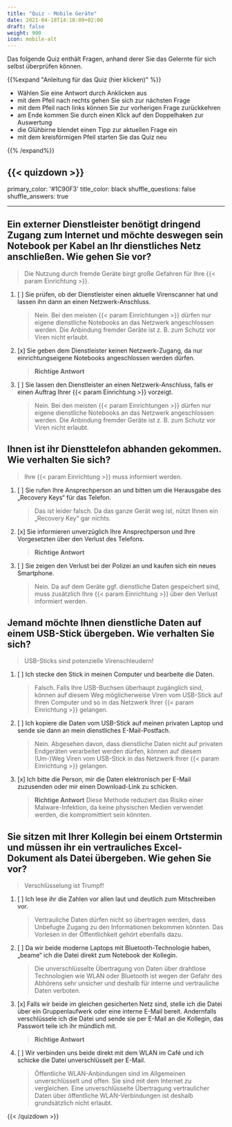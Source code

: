 ```yaml
---
title: "Quiz - Mobile Geräte"
date: 2021-04-18T14:18:09+02:00
draft: false
weight: 900
icon: mobile-alt
---
```


Das folgende Quiz enthält Fragen, anhand derer Sie das Gelernte für sich selbst überprüfen können.

{{%expand "Anleitung für das Quiz (hier klicken)" %}}

  - Wählen Sie eine Antwort durch Anklicken aus 
  - mit dem Pfeil nach rechts gehen Sie sich zur nächsten Frage
  - mit dem Pfeil nach links können Sie zur vorherigen Frage zurückkehren
  - am Ende kommen Sie durch einen Klick auf den Doppelhaken zur Auswertung
  - die Glühbirne blendet einen Tipp zur aktuellen Frage ein
  - mit dem kreisförmigen Pfeil starten Sie das Quiz neu

{{% /expand%}}

{{< quizdown >}}
---
primary_color: '#1C90F3'
title_color: black
shuffle_questions: false
shuffle_answers: true

---

## Ein externer Dienstleister benötigt dringend Zugang zum Internet und möchte deswegen sein Notebook per Kabel an Ihr dienstliches Netz anschließen. Wie gehen Sie vor?

> Die Nutzung durch fremde Geräte birgt große Gefahren für Ihre {{< param Einrichtung >}}.

1. [ ] Sie prüfen, ob der Dienstleister einen aktuelle Virenscanner hat und lassen ihn dann an einen Netzwerk-Anschluss.

	>Nein. Bei den meisten {{< param Einrichtungen >}} dürfen nur eigene dienstliche Notebooks an das Netzwerk angeschlossen werden. Die Anbindung fremder Geräte ist z. B. zum Schutz vor Viren nicht erlaubt.
   
2. [x] Sie geben dem Dienstleister keinen Netzwerk-Zugang, da nur einrichtungseigene Notebooks angeschlossen werden dürfen.

	>**Richtige Antwort**
3. [ ] Sie lassen den Dienstleister an einen Netzwerk-Anschluss, falls er einen Auftrag Ihrer {{< param Einrichtung >}} vorzeigt.

	>Nein. Bei den meisten {{< param Einrichtungen >}} dürfen nur eigene dienstliche Notebooks an das Netzwerk angeschlossen werden. Die Anbindung fremder Geräte ist z. B. zum Schutz vor Viren nicht erlaubt.

## Ihnen ist ihr Diensttelefon abhanden gekommen. Wie verhalten Sie sich?

> Ihre {{< param Einrichtung >}} muss informiert werden.

1. [ ] Sie rufen Ihre Ansprechperson an und bitten um die Herausgabe des „Recovery Keys“ für das Telefon.

	>Das ist leider falsch. Da das ganze Gerät weg ist, nützt Ihnen ein „Recovery Key“ gar nichts.

2. [x] Sie informieren unverzüglich Ihre Ansprechperson und Ihre Vorgesetzten über den Verlust des Telefons.

	>**Richtige Antwort**
3. [ ] Sie zeigen den Verlust bei der Polizei an und kaufen sich ein neues Smartphone.

	>Nein. Da auf dem Geräte ggf. dienstliche Daten gespeichert sind, muss zusätzlich Ihre {{< param Einrichtung >}} über den Verlust informiert werden.

## Jemand möchte Ihnen dienstliche Daten auf einem USB-Stick übergeben. Wie verhalten Sie sich?

> USB-Sticks sind potenzielle Virenschleudern!

1. [ ] Ich stecke den Stick in meinen Computer und bearbeite die Daten.

	>Falsch. Falls Ihre USB-Buchsen überhaupt zugänglich sind, können auf diesem Weg möglicherweise Viren vom USB-Stick auf Ihren Computer und so in das Netzwerk Ihrer {{< param Einrichtung >}} gelangen.
 
2. [ ] Ich kopiere die Daten vom USB-Stick auf meinen privaten Laptop und sende sie dann an mein dienstliches E-Mail-Postfach.

	>Nein. Abgesehen davon, dass dienstliche Daten nicht auf privaten Endgeräten verarbeitet werden dürfen, können auf diesem (Um-)Weg Viren vom USB-Stick in das Netzwerk Ihrer {{< param Einrichtung >}} gelangen.
	
3. [x] Ich bitte die Person, mir die Daten elektronisch per E-Mail zuzusenden oder mir einen Download-Link zu schicken.

	>**Richtige Antwort** Diese Methode reduziert das Risiko einer Malware-Infektion, da keine physischen Medien verwendet werden, die kompromittiert sein könnten.

## Sie sitzen mit Ihrer Kollegin bei einem Ortstermin und müssen ihr ein vertrauliches Excel-Dokument als Datei übergeben. Wie gehen Sie vor?

> Verschlüsselung ist Trumpf!

1. [ ] Ich lese ihr die Zahlen vor allen laut und deutlich zum Mitschreiben vor.

	>Vertrauliche Daten dürfen nicht so übertragen werden, dass Unbefugte Zugang zu den Informationen bekommen könnten. Das Vorlesen in der Öffentlichkeit gehört ebenfalls dazu.
2. [ ] Da wir beide moderne Laptops mit Bluetooth-Technologie haben, „beame“ ich die Datei direkt zum Notebook der Kollegin.

	>Die unverschlüsselte Übertragung von Daten über drahtlose Technologien wie WLAN oder Bluetooth ist wegen der Gefahr des Abhörens sehr unsicher und deshalb für interne und vertrauliche Daten verboten.
3. [x] Falls wir beide im gleichen gesicherten Netz sind, stelle ich die Datei über ein Gruppenlaufwerk oder eine interne E-Mail bereit. Andernfalls verschlüssele ich die Datei und sende sie per E-Mail an die Kollegin, das Passwort teile ich ihr mündlich mit.

	>**Richtige Antwort**
4. [ ] Wir verbinden uns beide direkt mit dem WLAN im Café und ich schicke die Datei unverschlüsselt per E-Mail.

	>Öffentliche WLAN-Anbindungen sind im Allgemeinen unverschlüsselt und offen. Sie sind mit dem Internet zu vergleichen. Eine unverschlüsselte Übertragung vertraulicher Daten über öffentliche WLAN-Verbindungen ist deshalb grundsätzlich nicht erlaubt.

{{< /quizdown >}}
